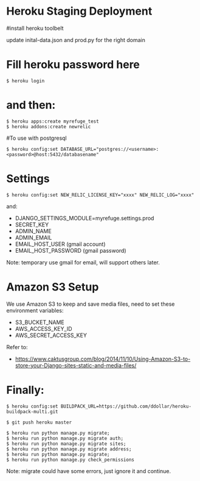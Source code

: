 Heroku Staging Deployment
=========================

#install heroku toolbelt

update inital-data.json and prod.py for the right domain

# Fill heroku password here

```
$ heroku login
```
# and then:

```
$ heroku apps:create myrefuge_test
$ heroku addons:create newrelic
```

#To use with postgresql

```
$ heroku config:set DATABASE_URL="postgres://<username>:<password>@host:5432/databasename"
```

# Settings

```
$ heroku config:set NEW_RELIC_LICENSE_KEY="xxxx" NEW_RELIC_LOG="xxxx"
```

and:

- DJANGO_SETTINGS_MODULE=myrefuge.settings.prod
- SECRET_KEY
- ADMIN_NAME
- ADMIN_EMAIL
- EMAIL_HOST_USER (gmail account)
- EMAIL_HOST_PASSWORD (gmail password)

Note: temporary use gmail for email, will support others later.

# Amazon S3 Setup

We use Amazon S3 to keep and save media files, need to set these environment variables:

- S3_BUCKET_NAME
- AWS_ACCESS_KEY_ID
- AWS_SECRET_ACCESS_KEY

Refer to:

- https://www.caktusgroup.com/blog/2014/11/10/Using-Amazon-S3-to-store-your-Django-sites-static-and-media-files/
 

# Finally:

```
$ heroku config:set BUILDPACK_URL=https://github.com/ddollar/heroku-buildpack-multi.git

$ git push heroku master

$ heroku run python manage.py migrate;
$ heroku run python manage.py migrate auth;
$ heroku run python manage.py migrate sites;
$ heroku run python manage.py migrate address;
$ heroku run python manage.py migrate;
$ heroku run python manage.py check_permissions
```

Note: migrate could have some errors, just ignore it and continue.
